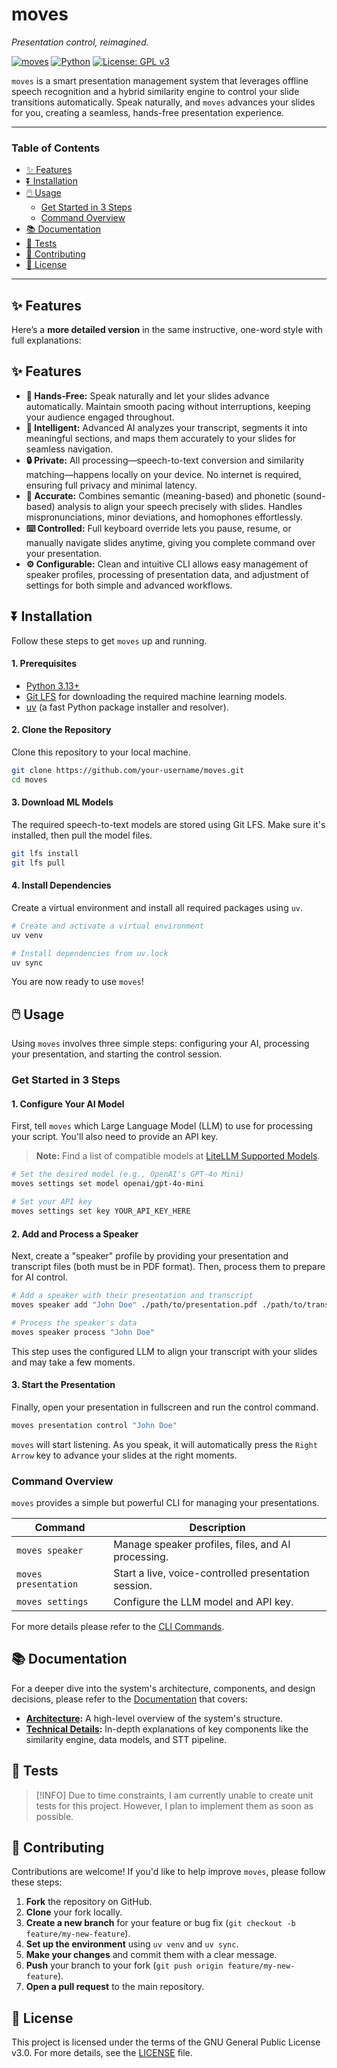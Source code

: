 # moves

_Presentation control, reimagined._

[![moves](https://img.shields.io/badge/moves-003399?style=flat-square&color=003399&logoColor=ffffff)](https://github.com/mdonmez/moves)
[![Python](https://img.shields.io/badge/python-3.13-3776ab?style=flat-square&logo=python&logoColor=white)](https://www.python.org/)
[![License: GPL v3](https://img.shields.io/badge/License-GPLv3-d32f2f?style=flat-square&logo=gnu&logoColor=white)](https://www.gnu.org/licenses/gpl-3.0)

`moves` is a smart presentation management system that leverages offline speech recognition and a hybrid similarity engine to control your slide transitions automatically. Speak naturally, and `moves` advances your slides for you, creating a seamless, hands-free presentation experience.

---

### Table of Contents

- [✨ Features](#-features)
- [⏬ Installation](#-installation)
- [🖱️ Usage](#-usage)
  - [Get Started in 3 Steps](#get-started-in-3-steps)
  - [Command Overview](#command-overview)
- [📚 Documentation](#-documentation)
- [🧪 Tests](#-tests)
- [🤝 Contributing](#-contributing)
- [📜 License](#-license)

---

## ✨ Features

Here’s a **more detailed version** in the same instructive, one-word style with full explanations:

## ✨ Features

- **🙌 Hands-Free:** Speak naturally and let your slides advance automatically. Maintain smooth pacing without interruptions, keeping your audience engaged throughout.
- **🧠 Intelligent:** Advanced AI analyzes your transcript, segments it into meaningful sections, and maps them accurately to your slides for seamless navigation.
- **🔒 Private:** All processing—speech-to-text conversion and similarity matching—happens locally on your device. No internet is required, ensuring full privacy and minimal latency.
- **🎯 Accurate:** Combines semantic (meaning-based) and phonetic (sound-based) analysis to align your speech precisely with slides. Handles mispronunciations, minor deviations, and homophones effortlessly.
- **⌨️ Controlled:** Full keyboard override lets you pause, resume, or manually navigate slides anytime, giving you complete command over your presentation.
- **⚙️ Configurable:** Clean and intuitive CLI allows easy management of speaker profiles, processing of presentation data, and adjustment of settings for both simple and advanced workflows.

## ⏬ Installation

Follow these steps to get `moves` up and running.

#### 1. Prerequisites

- [Python 3.13+](https://www.python.org/)
- [Git LFS](https://git-lfs.com/) for downloading the required machine learning models.
- [uv](https://github.com/astral-sh/uv) (a fast Python package installer and resolver).

#### 2. Clone the Repository

Clone this repository to your local machine.

```bash
git clone https://github.com/your-username/moves.git
cd moves
```

#### 3. Download ML Models

The required speech-to-text models are stored using Git LFS. Make sure it's installed, then pull the model files.

```bash
git lfs install
git lfs pull
```

#### 4. Install Dependencies

Create a virtual environment and install all required packages using `uv`.

```bash
# Create and activate a virtual environment
uv venv

# Install dependencies from uv.lock
uv sync
```

You are now ready to use `moves`!

## 🖱️ Usage

Using `moves` involves three simple steps: configuring your AI, processing your presentation, and starting the control session.

### Get Started in 3 Steps

#### 1. Configure Your AI Model

First, tell `moves` which Large Language Model (LLM) to use for processing your script. You'll also need to provide an API key.

> **Note:** Find a list of compatible models at [LiteLLM Supported Models](https://models.litellm.ai/).

```bash
# Set the desired model (e.g., OpenAI's GPT-4o Mini)
moves settings set model openai/gpt-4o-mini

# Set your API key
moves settings set key YOUR_API_KEY_HERE
```

#### 2. Add and Process a Speaker

Next, create a "speaker" profile by providing your presentation and transcript files (both must be in PDF format). Then, process them to prepare for AI control.

```bash
# Add a speaker with their presentation and transcript
moves speaker add "John Doe" ./path/to/presentation.pdf ./path/to/transcript.pdf

# Process the speaker's data
moves speaker process "John Doe"
```

This step uses the configured LLM to align your transcript with your slides and may take a few moments.

#### 3. Start the Presentation

Finally, open your presentation in fullscreen and run the control command.

```bash
moves presentation control "John Doe"
```

`moves` will start listening. As you speak, it will automatically press the `Right Arrow` key to advance your slides at the right moments.

### Command Overview

`moves` provides a simple but powerful CLI for managing your presentations.

| Command              | Description                                          |
| -------------------- | ---------------------------------------------------- |
| `moves speaker`      | Manage speaker profiles, files, and AI processing.   |
| `moves presentation` | Start a live, voice-controlled presentation session. |
| `moves settings`     | Configure the LLM model and API key.                 |

For more details please refer to the [CLI Commands](./docs/cli_commands.md).

## 📚 Documentation

For a deeper dive into the system's architecture, components, and design decisions, please refer to the [Documentation](./docs/README.md) that covers:

- **[Architecture](./docs/architecture.md):** A high-level overview of the system's structure.
- **[Technical Details](./docs/about/README.md):** In-depth explanations of key components like the similarity engine, data models, and STT pipeline.

## 🧪 Tests

> [!INFO]
> Due to time constraints, I am currently unable to create unit tests for this project. However, I plan to implement them as soon as possible.

## 🤝 Contributing

Contributions are welcome! If you'd like to help improve `moves`, please follow these steps:

1.  **Fork** the repository on GitHub.
2.  **Clone** your fork locally.
3.  **Create a new branch** for your feature or bug fix (`git checkout -b feature/my-new-feature`).
4.  **Set up the environment** using `uv venv` and `uv sync`.
5.  **Make your changes** and commit them with a clear message.
6.  **Push** your branch to your fork (`git push origin feature/my-new-feature`).
7.  **Open a pull request** to the main repository.

## 📜 License

This project is licensed under the terms of the GNU General Public License v3.0. For more details, see the [LICENSE](./LICENSE) file.
